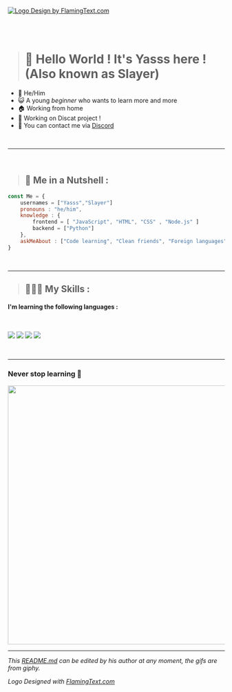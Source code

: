 <a target="_top" href="https://flamingtext.com/" ><img src="https://de21-engine.flamingtext.com/netfu/tmp28000/coollogo_com-13693190.png" alt="Logo Design by FlamingText.com" title="Logo Design by FlamingText.com"></a>
<br/>

<br>
<br />

> # 👋 **Hello World ! It's Yasss here !** (Also known as Slayer)

- 🕺   He/Him
- 😺  A young _beginner_ who wants to learn more and more
- 🏠  Working from home
- 🚀  Working on Discat project !
- 📣  You can contact me via [Discord](https://dsc.bio/yasss)

<br />

---
<br />

> ## 🤡 Me in a Nutshell :

```js
const Me = {
    usernames = ["Yasss","Slayer"]
    pronouns : "he/him",
    knowledge : {
        frontend = [ "JavaScript", "HTML", "CSS" , "Node.js" ]
        backend = ["Python"]
    },
    askMeAbout : ["Code learning", "Clean friends", "Foreign languages", "SkateBoard", "Science", "Cats 🐱"]
}
```    
<br />

***
> ## 👨🏻‍💻 My Skills :

#### I'm learning the following languages :

<br />

<img src="https://img.shields.io/badge/JavaScript-yellow?logo=JavaScript">  <img src="https://img.shields.io/badge/Python-green?logo=Python">  <img src="https://img.shields.io/badge/HTML-orange?logo=HTML5">  <img src="https://img.shields.io/badge/CSS-blue?logo=CSS3">

<br />

---

### **Never stop learning** 🤩
<img src="https://media.giphy.com/media/26his8ERHOSxKuWw8/giphy.gif" width="600px">
<br />

***

_This [README.md](https://github.com/0x5961737373/SlayerOnGithub "Yasss presentation") can be edited by his author at any moment, the gifs are from giphy._

_Logo Designed with <a href="https://flamingtext.com/" >FlamingText.com</a>_
